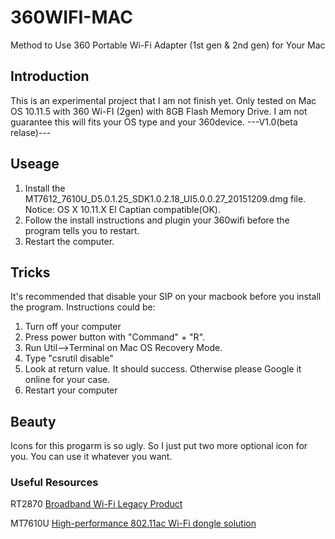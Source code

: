 # 360WIFI-MAC
Method to Use 360 Portable Wi-Fi Adapter (1st gen &amp; 2nd gen) for Your Mac
## Introduction
This is an experimental project that I am not finish yet. Only tested on Mac OS 10.11.5 with 360 Wi-FI (2gen) with 8GB Flash Memory Drive.
I am not guarantee this will fits your OS type and your 360device.
---V1.0(beta relase)---
## Useage
1. Install the MT7612_7610U_D5.0.1.25_SDK1.0.2.18_UI5.0.0.27_20151209.dmg file. Notice: OS X 10.11.X El Captian compatible(OK).
2. Follow the install instructions and plugin your 360wifi before the program tells you to restart.
3. Restart the computer.

## Tricks
It's recommended that disable your SIP on your macbook before you install the program.
Instructions could be:
1. Turn off your computer
2. Press power button with "Command" + "R".
3. Run Util-->Terminal on Mac OS Recovery Mode.
4. Type "csrutil disable"
5. Look at return value. It should success. Otherwise please Google it online for your case.
6. Restart your computer

## Beauty
Icons for this progarm is so ugly.
So I just put two more optional icon for you. 
You can use it whatever you want.
 
### Useful Resources
RT2870
[Broadband Wi-Fi Legacy Product]("https://www.mediatek.com/products/broadbandWifi/rt2870")

MT7610U
[High-performance 802.11ac Wi-Fi dongle solution]("http://www.mediatek....nloads/mt7610u/")


